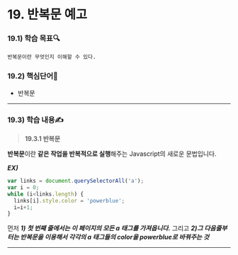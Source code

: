 # 19. 반복문 예고



### 19.1) 학습 목표🔍

```
반복문이란 무엇인지 이해할 수 있다.
```



### 19.2) 핵심단어📝

- 반복문

  

---



### 19.3) 학습 내용✍

>  <strong>19.3.1 반복문</strong>



**반복문**이란 **같은 작업을 반복적으로 실행**해주는 Javascript의 새로운 문법입니다. 

***EX)***

```javascript
var links = document.querySelectorAll('a');
var i = 0;
while (i<links.length) {
  links[i].style.color = 'powerblue';
  i=i+1;
}
```

먼저 ***1) 첫 번째 줄에서는 이 페이지의 모든 a 태그를 가져옵니다.*** 그리고 ***2)그 다음줄부터는 반복문을 이용해서 각각의 a 태그들의 color을 powerblue로 바꿔주는 것***

 

----

